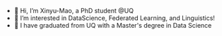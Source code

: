 - 👋 Hi, I’m Xinyu-Mao, a PhD student @UQ
- 👀 I’m interested in DataScience, Federated Learning, and Linguistics!
- 🌱 I have graduated from UQ with a Master's degree in Data Science


<!---
Shinyu-Mao/Shinyu-Mao is a ✨ special ✨ repository because its `README.md` (this file) appears on your GitHub profile.
You can click the Preview link to take a look at your changes.
--->
